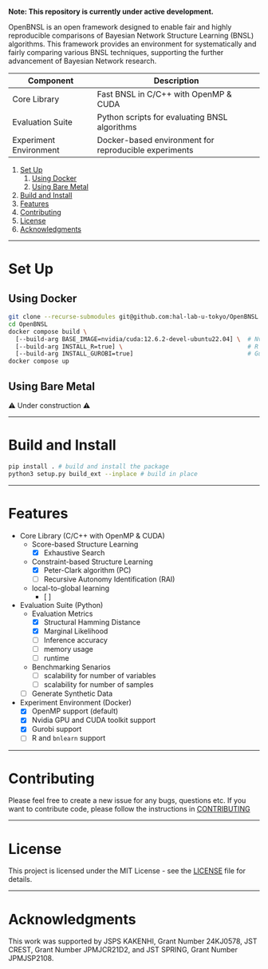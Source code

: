 **Note: This repository is currently under active development.**

OpenBNSL is an open framework designed to enable fair and highly reproducible comparisons of Bayesian Network Structure Learning (BNSL) algorithms. This framework provides an environment for systematically and fairly comparing various BNSL techniques, supporting the further advancement of Bayesian Network research.

| Component              | Description                                               |
|------------------------|-----------------------------------------------------------|
| Core Library           | Fast BNSL in C/C++ with OpenMP & CUDA                     |
| Evaluation Suite       | Python scripts for evaluating BNSL algorithms             |
| Experiment Environment | Docker-based environment for reproducible experiments     |

<!-- ![OpenBNSL Architecture](images/architecture.png) -->


1. [Set Up](#set-up)
    1. [Using Docker](#using-docker)
    2. [Using Bare Metal](#using-bare-metal)
2. [Build and Install](#build-and-install)
3. [Features](#features)
4. [Contributing](#contributing)
5. [License](#license)
6. [Acknowledgments](#acknowledgments)


---
# Set Up

## Using Docker
```bash
git clone --recurse-submodules git@github.com:hal-lab-u-tokyo/OpenBNSL.git # for pybind11 submodule
cd OpenBNSL
docker compose build \
  [--build-arg BASE_IMAGE=nvidia/cuda:12.6.2-devel-ubuntu22.04] \  # Nvidia GPU
  [--build-arg INSTALL_R=true] \                                   # R & bnlearn
  [--build-arg INSTALL_GUROBI=true]                                # Gurobi (requires license)
docker compose up
```

## Using Bare Metal
⚠️ Under construction ⚠️

---
# Build and Install
```bash
pip install . # build and install the package
python3 setup.py build_ext --inplace # build in place
```

---
# Features

- Core Library (C/C++ with OpenMP & CUDA)
    - Score-based Structure Learning
        - [x] Exhaustive Search
    - Constraint-based Structure Learning
        - [x] Peter-Clark algorithm (PC) 
        - [ ] Recursive Autonomy Identification (RAI)
    - local-to-global learning
        - [ ] 
- Evaluation Suite (Python)
    - Evaluation Metrics
        - [x] Structural Hamming Distance
        - [x] Marginal Likelihood
        - [ ] Inference accuracy
        - [ ] memory usage
        - [ ] runtime
    - Benchmarking Senarios
        - [ ] scalability for number of variables
        - [ ] scalability for number of samples
    - [ ] Generate Synthetic Data
- Experiment Environment (Docker)
    - [x] OpenMP support (default)
    - [x] Nvidia GPU and CUDA toolkit support
    - [x] Gurobi support
    - [ ] R and `bnlearn` support

--- 
# Contributing
Please feel free to create a new issue for any bugs, questions etc. 
If you want to contribute code, please follow the instructions in [CONTRIBUTING](CONTRIBUTING.md)

--- 
# License
This project is licensed under the MIT License - see the [LICENSE](LICENSE) file for details.

---
# Acknowledgments
This work was supported by
JSPS KAKENHI, Grant Number 24KJ0578,
JST CREST, Grant Number JPMJCR21D2, and
JST SPRING, Grant Number JPMJSP2108.